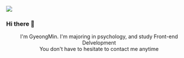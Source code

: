 
  <img src="https://www.google.com/imgres?imgurl=https%3A%2F%2Fitem.kakaocdn.net%2Fdo%2F9b7b3f4b6511d6f1d5425ee7893b1f329f5287469802eca457586a25a096fd31&imgrefurl=https%3A%2F%2Fe.kakao.com%2Ft%2Fsungsungi-lifting-weights&tbnid=GTRobh8StJrb0M&vet=12ahUKEwjOy9_jwsb9AhUWmFYBHRkaDD4QMygCegUIARDIAQ..i&docid=t4TNN0Qlc99MSM&w=210&h=210&q=%ED%97%AC%EC%8A%A4%20%EC%BA%90%EB%A6%AD%ED%84%B0&ved=2ahUKEwjOy9_jwsb9AhUWmFYBHRkaDD4QMygCegUIARDIAQ)"><br/>


### Hi there 👋

<p align="center">
I'm GyeongMin. I'm majoring in psychology, and study Front-end Delvelopment</br>
You don't have to hesitate to contact me anytime
</p>
